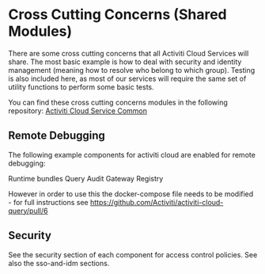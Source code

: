 # Cross Cutting Concerns (Shared Modules)

There are some cross cutting concerns that all Activiti Cloud Services will share. The most basic example is how to deal with security and identity management (meaning how to resolve who belong to which group). Testing is also included here, as most of our services will require the same set of utility functions to perform some basic tests.

You can find these cross cutting concerns modules in the following repository:
[Activiti Cloud Service Common](https://github.com/Activiti/activiti-cloud-service-common/)

## Remote Debugging

The following example components for activiti cloud are enabled for remote debugging:

Runtime bundles
Query
Audit
Gateway
Registry

However in order to use this the docker-compose file needs to be modified - for full instructions see https://github.com/Activiti/activiti-cloud-query/pull/6

## Security

See the security section of each component for access control policies. See also the sso-and-idm sections.